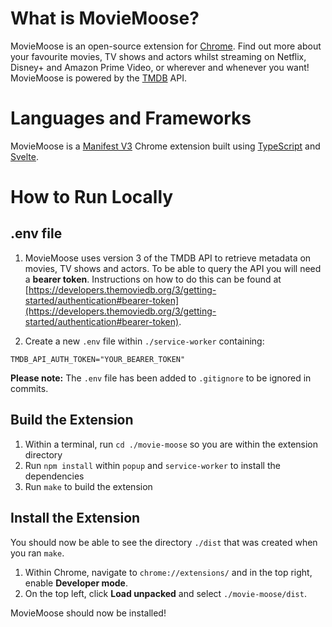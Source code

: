 # What is MovieMoose?

MovieMoose is an open-source extension for [Chrome](https://www.google.com/chrome/). Find out more about your favourite movies, TV shows and actors whilst streaming on Netflix, Disney+ and Amazon Prime Video, or wherever and whenever you want! MovieMoose is powered by the [TMDB](https://www.themoviedb.org/) API.

# Languages and Frameworks

MovieMoose is a [Manifest V3](https://developer.chrome.com/docs/extensions/mv3/intro/) Chrome extension built using [TypeScript](https://www.typescriptlang.org/) and [Svelte](https://svelte.dev/).

# How to Run Locally

## .env file

1. MovieMoose uses version 3 of the TMDB API to retrieve metadata on movies, TV shows and actors. To be able to query the API you will need a **bearer token**. Instructions on how to do this can be found at [https://developers.themoviedb.org/3/getting-started/authentication#bearer-token](https://developers.themoviedb.org/3/getting-started/authentication#bearer-token).

2. Create a new `.env` file within `./service-worker` containing:

```
TMDB_API_AUTH_TOKEN="YOUR_BEARER_TOKEN"
```

**Please note:** The `.env` file has been added to `.gitignore` to be ignored in commits.

## Build the Extension

1. Within a terminal, run `cd ./movie-moose` so you are within the extension directory
2. Run `npm install` within `popup` and `service-worker` to install the dependencies
3. Run `make` to build the extension

## Install the Extension

You should now be able to see the directory `./dist` that was created when you ran `make`.

1. Within Chrome, navigate to `chrome://extensions/` and in the top right, enable **Developer mode**.
3. On the top left, click **Load unpacked** and select `./movie-moose/dist`.

MovieMoose should now be installed!
